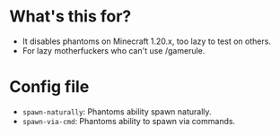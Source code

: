 # What's this for?
- It disables phantoms on Minecraft 1.20.x, too lazy to test on others.
- For lazy motherfuckers who can't use /gamerule.

# Config file
- `spawn-naturally`: Phantoms ability spawn naturally.
- `spawn-via-cmd`: Phantoms ability to spawn via commands.
